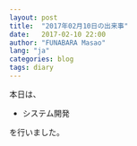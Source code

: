 ```yaml
---
layout: post
title:  "2017年02月10日の出来事"
date:   2017-02-10 22:00
author: "FUNABARA Masao"
lang: "ja"
categories: blog
tags: diary
---
```


本日は、

* システム開発

を行いました。
